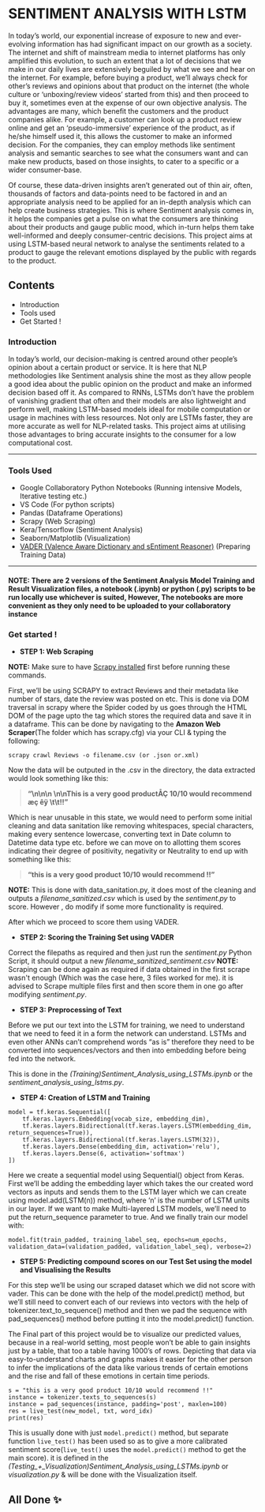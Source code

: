 # **SENTIMENT ANALYSIS WITH LSTM**
In today’s world, our exponential increase of exposure to new and ever-evolving information has had significant impact on our growth as a society. The internet and shift of mainstream media to internet platforms has only amplified this evolution, to such an extent that a lot of decisions that we make in our daily lives are extensively beguiled by what we see and hear on the internet. For example, before buying a product, we’ll always check for other’s reviews and opinions about that product on the internet (the whole culture or ‘unboxing/review videos’ started from this) and then proceed to buy it, sometimes even at the expense of our own objective analysis. The advantages are many, which benefit the customers and the product companies alike. For example, a customer can look up a product review online and get an ‘pseudo-immersive’ experience of the product, as if he/she himself used it, this allows the customer to make an informed decision. For the companies, they can employ methods like sentiment analysis and semantic searches to see what the consumers want and can make new products, based on those insights, to cater to a specific or a wider consumer-base.
  
Of course, these data-driven insights aren’t generated out of thin air, often, thousands of factors and data-points need to be factored in and an appropriate analysis need to be applied for an in-depth analysis which can help create business strategies. This is where Sentiment analysis comes in, it helps the companies get a pulse on what the consumers are thinking about their products and gauge public mood, which in-turn helps them take well-informed and deeply consumer-centric decisions. This project aims at using LSTM-based neural network to analyse the sentiments related to a product to gauge the relevant emotions displayed by the public with regards to the product.


## Contents
* Introduction
* Tools used
* Get Started !
 
 
### Introduction
In today’s world, our decision-making is centred around other people’s opinion about a certain product or service. It is here that NLP methodologies like Sentiment analysis shine the most as they allow people a good idea about the public opinion on the product and make an informed decision based off it. 
As compared to RNNs, LSTMs don’t have the problem of vanishing gradient that often and their models are also lightweight and perform well, making LSTM-based models ideal for mobile computation or usage in machines with less resources. Not only are LSTMs faster, they are more accurate as well for NLP-related tasks. This project aims at utilising those advantages to bring accurate insights to the consumer for a low computational cost.

---

### Tools Used
* Google Collaboratory Python Notebooks (Running intensive Models, Iterative testing etc.)
* VS Code (For python scripts)
* Pandas (Dataframe Operations)
* Scrapy (Web Scraping)
* Kera/Tensorflow (Sentiment Analysis)
* Seaborn/Matplotlib (Visualization)
* [VADER (Valence Aware Dictionary and sEntiment Reasoner)](https://github.com/cjhutto/vaderSentiment) (Preparing Training Data)

---

#### NOTE: There are 2 versions of the Sentiment Analysis Model Training and Result Visualization files, a notebook (.ipynb) or python (.py) scripts to be run locally use whichever is suited, However, The notebooks are more convenient as they only need to be uploaded to your collaboratory instance

### Get started !
 
* **STEP 1: Web Scraping**
 
**NOTE:** Make sure to have [Scrapy installed](https://docs.scrapy.org/en/latest/intro/install.html) first before running these commands.
 
First, we’ll be using SCRAPY to extract Reviews and their metadata like number of stars, date the review was posted on etc. This is done via DOM traversal in scrapy where the Spider coded by us goes through the HTML DOM of the page upto the tag which stores the required data and save it in a dataframe. This can be done by navigating to the **Amazon Web Scraper**(The folder which has scrapy.cfg) via your CLI & typing the following:

```
scrapy crawl Reviews -o filename.csv (or .json or.xml)
```

Now the data will be outputed in the .csv in the directory, the data extracted would look something like this:
 
> **“\n\n\n \n\nThis is a very good productÅÇ 10/10 would recommend æç êÿ \t\t!!”**
 
Which is near unusable in this state, we would need to perform some initial cleaning and data sanitation like removing whitespaces, special characters, making every sentence lowercase, converting text in Date column to Datetime data type etc. before we can move on to allotting them scores indicating their degree of positivity, negativity or Neutrality to end up with something like this:
 
> **“this is a very good product 10/10 would recommend !!”**
 
**NOTE:** This is done with data_sanitation.py, it does most of the cleaning and outputs a *filename_sanitized.csv* which is used by the *sentiment.py* to score. However , do modify if some more functionality is required.
 
After which we proceed to score them using VADER.
 
* **STEP 2: Scoring the Training Set using VADER**
 
Correct the filepaths as required and then just run the *sentiment.py* Python Script, it should output a new *filename_sanitized_sentiment.csv*
**NOTE:** Scraping can be done again as required if data obtained in the first scrape wasn't enough (Which was the case here, 3 files worked for me). it is advised to Scrape multiple files first and then score them in one go after modifying *sentiment.py*.
 
* **STEP 3: Preprocessing of Text**
 
Before we put our text into the LSTM for training, we need to understand that we need to feed it in a form the network can understand. LSTMs and even other ANNs can’t comprehend words “as is” therefore they need to be converted into sequences/vectors and then into embedding before being fed into the network.
 
This is done in the *(Training)Sentiment_Analysis_using_LSTMs.ipynb* or the *sentiment_analysis_using_lstms.py*.
 
* **STEP 4: Creation of LSTM and Training**
 
```
model = tf.keras.Sequential([
    tf.keras.layers.Embedding(vocab_size, embedding_dim),
    tf.keras.layers.Bidirectional(tf.keras.layers.LSTM(embedding_dim, return_sequences=True)),
    tf.keras.layers.Bidirectional(tf.keras.layers.LSTM(32)),
    tf.keras.layers.Dense(embedding_dim, activation='relu'),
    tf.keras.layers.Dense(6, activation='softmax')
])
```
 
Here we create a sequential model using Sequential() object from Keras. First we’ll be adding the embedding layer which takes the our created word vectors as inputs and sends them to the LSTM layer which we can create using model.add(LSTM(n)) method, where ‘n’ is the number of LSTM units in our layer. If we want to make Multi-layered LSTM models, we’ll need to put the return_sequence parameter to true.
And we finally train our model with:

```
model.fit(train_padded, training_label_seq, epochs=num_epochs, validation_data=(validation_padded, validation_label_seq), verbose=2)
```
 
* **STEP 5: Predicting compound scores on our Test Set using the model and Visualising the Results**
 
For this step we’ll be using our scraped dataset which we did not score with vader. This can be done with the help of the model.predict() method, but we’ll still need to convert each of our reviews into vectors with the help of tokenizer.text_to_sequence() method and then we pad the sequence with pad_sequences() method before putting it into the model.predict() function.

The Final part of this project would be to visualize our predicted values, because in a real-world setting, most people won’t be able to gain insights just by a table, that too a table having 1000’s of rows. Depicting that data via easy-to-understand charts and graphs makes it easier for the other person to infer the implications of the data like various trends of certain emotions and the rise and fall of these emotions in certain time periods.

```
s = "this is a very good product 10/10 would recommend !!"
instance = tokenizer.texts_to_sequences(s)
instance = pad_sequences(instance, padding='post', maxlen=100)
res = live_test(new_model, txt, word_idx)
print(res)
```

This is usually done with just ```model.predict()``` method, but separate function ```live_test()``` has been used so as to give a more calibrated sentiment score(```live_test()``` uses the ```model.predict()``` method to get the main score). it is defined in the *(Testing_+_Visualization)Sentiment_Analysis_using_LSTMs.ipynb* or *visualization.py* & will be done with the Visualization itself.

## All Done :sparkles:
